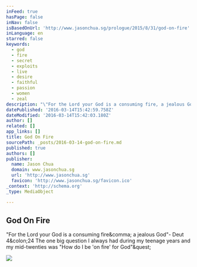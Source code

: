 ```yaml
---
inFeed: true
hasPage: false
inNav: false
isBasedOnUrl: 'http://www.jasonchua.sg/prologue/2015/8/31/god-on-fire'
inLanguage: en
starred: false
keywords:
  - god
  - fire
  - secret
  - exploits
  - live
  - desire
  - faithful
  - passion
  - women
  - zeal
description: "\"For the Lord your God is a consuming fire, a jealous God\"- Deut 4:24 The one big question I always had during my teenage years and my mid-twenties was \"How do I be 'on fire' for God\"?"
datePublished: '2016-03-14T15:42:59.758Z'
dateModified: '2016-03-14T15:42:03.180Z'
author: []
related: []
app_links: []
title: God On Fire
sourcePath: _posts/2016-03-14-god-on-fire.md
published: true
authors: []
publisher:
  name: Jason Chua
  domain: www.jasonchua.sg
  url: 'http://www.jasonchua.sg'
  favicon: 'http://www.jasonchua.sg/favicon.ico'
_context: 'http://schema.org'
_type: MediaObject

---
```

<article style=""><h1>God On Fire</h1><p>"For the Lord your God is a consuming fire&amp;comma; a jealous God"- Deut 4&amp;colon;24 The one big question I always had during my teenage years and my mid-twenties was "How do I be 'on fire' for God"&amp;quest;</p><img src="http://static1.squarespace.com/static/53f22e92e4b0bfa3c8aecfe3/t/55e5cd0ce4b02e19996fa9ef/1456992559858/?format=1000w" /></article>